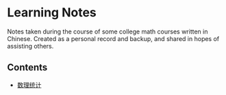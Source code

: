 # Learning Notes

Notes taken during the course of some college math courses written in Chinese. Created as a personal record and backup, and shared in hopes of assisting others.

## Contents

- [数理统计](Source\mathematical_statistics.pdf)

